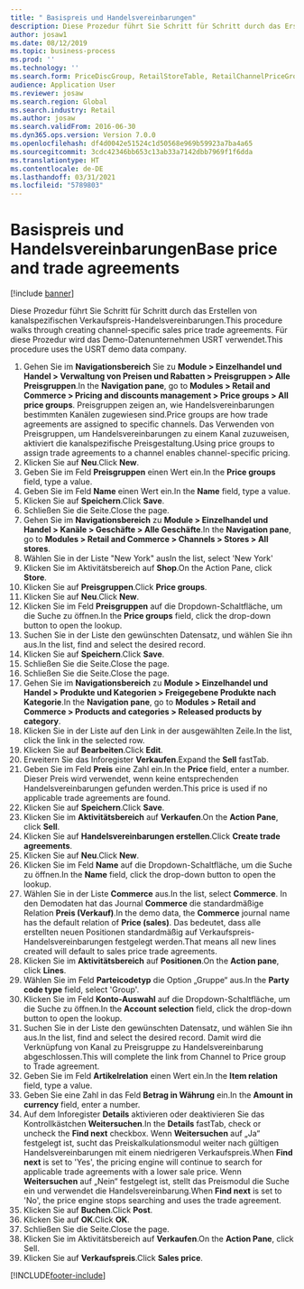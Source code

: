 ```yaml
---
title: " Basispreis und Handelsvereinbarungen"
description: Diese Prozedur führt Sie Schritt für Schritt durch das Erstellen von kanalspezifischen Verkaufspreis-Handelsvereinbarungen.
author: josaw1
ms.date: 08/12/2019
ms.topic: business-process
ms.prod: ''
ms.technology: ''
ms.search.form: PriceDiscGroup, RetailStoreTable, RetailChannelPriceGroup, EcoResProductDetailsExtended, PriceDiscAdmTable, PriceDiscAdm
audience: Application User
ms.reviewer: josaw
ms.search.region: Global
ms.search.industry: Retail
ms.author: josaw
ms.search.validFrom: 2016-06-30
ms.dyn365.ops.version: Version 7.0.0
ms.openlocfilehash: df4d0042e51524c1d50568e969b59923a7ba4a65
ms.sourcegitcommit: 3cdc42346bb653c13ab33a7142dbb7969f1f6dda
ms.translationtype: HT
ms.contentlocale: de-DE
ms.lasthandoff: 03/31/2021
ms.locfileid: "5789803"
---
```

# <a name="base-price-and-trade-agreements"></a><span data-ttu-id="d110f-103"> Basispreis und Handelsvereinbarungen</span><span class="sxs-lookup"><span data-stu-id="d110f-103">Base price and trade agreements</span></span>

[!include [banner](../includes/banner.md)]

<span data-ttu-id="d110f-104">Diese Prozedur führt Sie Schritt für Schritt durch das Erstellen von kanalspezifischen Verkaufspreis-Handelsvereinbarungen.</span><span class="sxs-lookup"><span data-stu-id="d110f-104">This procedure walks through creating channel-specific sales price trade agreements.</span></span> <span data-ttu-id="d110f-105">Für diese Prozedur wird das Demo-Datenunternehmen USRT verwendet.</span><span class="sxs-lookup"><span data-stu-id="d110f-105">This procedure uses the USRT demo data company.</span></span>

1. <span data-ttu-id="d110f-106">Gehen Sie im **Navigationsbereich** Sie zu **Module > Einzelhandel und Handel > Verwaltung von Preisen und Rabatten > Preisgruppen > Alle Preisgruppen**.</span><span class="sxs-lookup"><span data-stu-id="d110f-106">In the **Navigation pane**, go to **Modules > Retail and Commerce > Pricing and discounts management > Price groups > All price groups**.</span></span> <span data-ttu-id="d110f-107">Preisgruppen zeigen an, wie Handelsvereinbarungen bestimmten Kanälen zugewiesen sind.</span><span class="sxs-lookup"><span data-stu-id="d110f-107">Price groups are how trade agreements are assigned to specific channels.</span></span> <span data-ttu-id="d110f-108">Das Verwenden von Preisgruppen, um Handelsvereinbarungen zu einem Kanal zuzuweisen, aktiviert die kanalspezifische Preisgestaltung.</span><span class="sxs-lookup"><span data-stu-id="d110f-108">Using price groups to assign trade agreements to a channel enables channel-specific pricing.</span></span>  
2. <span data-ttu-id="d110f-109">Klicken Sie auf **Neu**.</span><span class="sxs-lookup"><span data-stu-id="d110f-109">Click **New**.</span></span>
3. <span data-ttu-id="d110f-110">Geben Sie im Feld **Preisgruppen** einen Wert ein.</span><span class="sxs-lookup"><span data-stu-id="d110f-110">In the **Price groups** field, type a value.</span></span>
4. <span data-ttu-id="d110f-111">Geben Sie im Feld **Name** einen Wert ein.</span><span class="sxs-lookup"><span data-stu-id="d110f-111">In the **Name** field, type a value.</span></span>
5. <span data-ttu-id="d110f-112">Klicken Sie auf **Speichern**.</span><span class="sxs-lookup"><span data-stu-id="d110f-112">Click **Save**.</span></span>
6. <span data-ttu-id="d110f-113">Schließen Sie die Seite.</span><span class="sxs-lookup"><span data-stu-id="d110f-113">Close the page.</span></span>
7. <span data-ttu-id="d110f-114">Gehen Sie im **Navigationsbereich** zu **Module > Einzelhandel und Handel > Kanäle > Geschäfte > Alle Geschäfte**.</span><span class="sxs-lookup"><span data-stu-id="d110f-114">In the **Navigation pane**, go to **Modules > Retail and Commerce > Channels > Stores > All stores**.</span></span>
8. <span data-ttu-id="d110f-115">Wählen Sie in der Liste "New York" aus</span><span class="sxs-lookup"><span data-stu-id="d110f-115">In the list, select 'New York'</span></span>
9. <span data-ttu-id="d110f-116">Klicken Sie im Aktivitätsbereich auf **Shop**.</span><span class="sxs-lookup"><span data-stu-id="d110f-116">On the Action Pane, click **Store**.</span></span>
10. <span data-ttu-id="d110f-117">Klicken Sie auf **Preisgruppen**.</span><span class="sxs-lookup"><span data-stu-id="d110f-117">Click **Price groups**.</span></span>
11. <span data-ttu-id="d110f-118">Klicken Sie auf **Neu**.</span><span class="sxs-lookup"><span data-stu-id="d110f-118">Click **New**.</span></span>
12. <span data-ttu-id="d110f-119">Klicken Sie im Feld **Preisgruppen** auf die Dropdown-Schaltfläche, um die Suche zu öffnen.</span><span class="sxs-lookup"><span data-stu-id="d110f-119">In the **Price groups** field, click the drop-down button to open the lookup.</span></span>
13. <span data-ttu-id="d110f-120">Suchen Sie in der Liste den gewünschten Datensatz, und wählen Sie ihn aus.</span><span class="sxs-lookup"><span data-stu-id="d110f-120">In the list, find and select the desired record.</span></span>
14. <span data-ttu-id="d110f-121">Klicken Sie auf **Speichern**.</span><span class="sxs-lookup"><span data-stu-id="d110f-121">Click **Save**.</span></span>
15. <span data-ttu-id="d110f-122">Schließen Sie die Seite.</span><span class="sxs-lookup"><span data-stu-id="d110f-122">Close the page.</span></span>
16. <span data-ttu-id="d110f-123">Schließen Sie die Seite.</span><span class="sxs-lookup"><span data-stu-id="d110f-123">Close the page.</span></span>
17. <span data-ttu-id="d110f-124">Gehen Sie im **Navigationsbereich** zu **Module > Einzelhandel und Handel > Produkte und Kategorien > Freigegebene Produkte nach Kategorie**.</span><span class="sxs-lookup"><span data-stu-id="d110f-124">In the **Navigation pane**, go to **Modules > Retail and Commerce > Products and categories > Released products by category**.</span></span>
18. <span data-ttu-id="d110f-125">Klicken Sie in der Liste auf den Link in der ausgewählten Zeile.</span><span class="sxs-lookup"><span data-stu-id="d110f-125">In the list, click the link in the selected row.</span></span>
19. <span data-ttu-id="d110f-126">Klicken Sie auf **Bearbeiten**.</span><span class="sxs-lookup"><span data-stu-id="d110f-126">Click **Edit**.</span></span>
20. <span data-ttu-id="d110f-127">Erweitern Sie das Inforegister **Verkaufen**.</span><span class="sxs-lookup"><span data-stu-id="d110f-127">Expand the **Sell** fastTab.</span></span>
21. <span data-ttu-id="d110f-128">Geben Sie im Feld **Preis** eine Zahl ein.</span><span class="sxs-lookup"><span data-stu-id="d110f-128">In the **Price** field, enter a number.</span></span> <span data-ttu-id="d110f-129">Dieser Preis wird verwendet, wenn keine entsprechenden Handelsvereinbarungen gefunden werden.</span><span class="sxs-lookup"><span data-stu-id="d110f-129">This price is used if no applicable trade agreements are found.</span></span>  
22. <span data-ttu-id="d110f-130">Klicken Sie auf **Speichern**.</span><span class="sxs-lookup"><span data-stu-id="d110f-130">Click **Save**.</span></span>
23. <span data-ttu-id="d110f-131">Klicken Sie im **Aktivitätsbereich** auf **Verkaufen**.</span><span class="sxs-lookup"><span data-stu-id="d110f-131">On the **Action Pane**, click **Sell**.</span></span>
24. <span data-ttu-id="d110f-132">Klicken Sie auf **Handelsvereinbarungen erstellen**.</span><span class="sxs-lookup"><span data-stu-id="d110f-132">Click **Create trade agreements**.</span></span>
25. <span data-ttu-id="d110f-133">Klicken Sie auf **Neu**.</span><span class="sxs-lookup"><span data-stu-id="d110f-133">Click **New**.</span></span>
26. <span data-ttu-id="d110f-134">Klicken Sie im Feld **Name** auf die Dropdown-Schaltfläche, um die Suche zu öffnen.</span><span class="sxs-lookup"><span data-stu-id="d110f-134">In the **Name** field, click the drop-down button to open the lookup.</span></span>
27. <span data-ttu-id="d110f-135">Wählen Sie in der Liste **Commerce** aus.</span><span class="sxs-lookup"><span data-stu-id="d110f-135">In the list, select **Commerce**.</span></span> <span data-ttu-id="d110f-136">In den Demodaten hat das Journal **Commerce** die standardmäßige Relation **Preis (Verkauf)**.</span><span class="sxs-lookup"><span data-stu-id="d110f-136">In the demo data, the **Commerce** journal name has the default relation of **Price (sales)**.</span></span> <span data-ttu-id="d110f-137">Das bedeutet, dass alle erstellten neuen Positionen standardmäßig auf Verkaufspreis-Handelsvereinbarungen festgelegt werden.</span><span class="sxs-lookup"><span data-stu-id="d110f-137">That means all new lines created will default to sales price trade agreements.</span></span>  
28. <span data-ttu-id="d110f-138">Klicken Sie im **Aktivitätsbereich** auf **Positionen**.</span><span class="sxs-lookup"><span data-stu-id="d110f-138">On the **Action pane**, click **Lines**.</span></span>
29. <span data-ttu-id="d110f-139">Wählen Sie im Feld **Parteicodetyp** die Option „Gruppe“ aus.</span><span class="sxs-lookup"><span data-stu-id="d110f-139">In the **Party code type** field, select 'Group'.</span></span>
30. <span data-ttu-id="d110f-140">Klicken Sie im Feld **Konto-Auswahl** auf die Dropdown-Schaltfläche, um die Suche zu öffnen.</span><span class="sxs-lookup"><span data-stu-id="d110f-140">In the **Account selection** field, click the drop-down button to open the lookup.</span></span>
31. <span data-ttu-id="d110f-141">Suchen Sie in der Liste den gewünschten Datensatz, und wählen Sie ihn aus.</span><span class="sxs-lookup"><span data-stu-id="d110f-141">In the list, find and select the desired record.</span></span> <span data-ttu-id="d110f-142">Damit wird die Verknüpfung von Kanal zu Preisgruppe zu Handelsvereinbarung abgeschlossen.</span><span class="sxs-lookup"><span data-stu-id="d110f-142">This will complete the link from Channel to Price group to Trade agreement.</span></span>  
32. <span data-ttu-id="d110f-143">Geben Sie im Feld **Artikelrelation** einen Wert ein.</span><span class="sxs-lookup"><span data-stu-id="d110f-143">In the **Item relation** field, type a value.</span></span>
33. <span data-ttu-id="d110f-144">Geben Sie eine Zahl in das Feld **Betrag in Währung** ein.</span><span class="sxs-lookup"><span data-stu-id="d110f-144">In the **Amount in currency** field, enter a number.</span></span>
34. <span data-ttu-id="d110f-145">Auf dem Inforegister **Details** aktivieren oder deaktivieren Sie das Kontrollkästchen **Weitersuchen**.</span><span class="sxs-lookup"><span data-stu-id="d110f-145">In the **Details** fastTab, check or uncheck the **Find next** checkbox.</span></span> <span data-ttu-id="d110f-146">Wenn **Weitersuchen** auf „Ja“ festgelegt ist, sucht das Preiskalkulationsmodul weiter nach gültigen Handelsvereinbarungen mit einem niedrigeren Verkaufspreis.</span><span class="sxs-lookup"><span data-stu-id="d110f-146">When **Find next** is set to 'Yes', the pricing engine will continue to search for applicable trade agreements with a lower sale price.</span></span> <span data-ttu-id="d110f-147">Wenn **Weitersuchen** auf „Nein“ festgelegt ist, stellt das Preismodul die Suche ein und verwendet die Handelsvereinbarung.</span><span class="sxs-lookup"><span data-stu-id="d110f-147">When **Find next** is set to 'No', the price engine stops searching and uses the trade agreement.</span></span>  
35. <span data-ttu-id="d110f-148">Klicken Sie auf **Buchen**.</span><span class="sxs-lookup"><span data-stu-id="d110f-148">Click **Post**.</span></span>
36. <span data-ttu-id="d110f-149">Klicken Sie auf **OK**.</span><span class="sxs-lookup"><span data-stu-id="d110f-149">Click **OK**.</span></span>
37. <span data-ttu-id="d110f-150">Schließen Sie die Seite.</span><span class="sxs-lookup"><span data-stu-id="d110f-150">Close the page.</span></span>
38. <span data-ttu-id="d110f-151">Klicken Sie im Aktivitätsbereich auf **Verkaufen**.</span><span class="sxs-lookup"><span data-stu-id="d110f-151">On the **Action Pane**, click Sell.</span></span>
39. <span data-ttu-id="d110f-152">Klicken Sie auf **Verkaufspreis**.</span><span class="sxs-lookup"><span data-stu-id="d110f-152">Click **Sales price**.</span></span>



[!INCLUDE[footer-include](../../includes/footer-banner.md)]